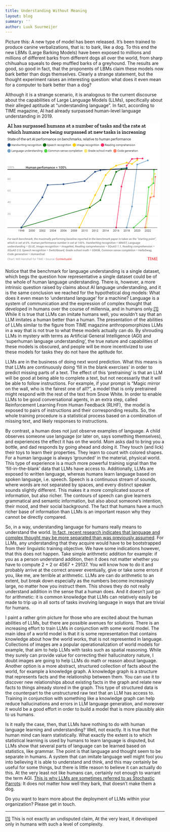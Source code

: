 ```yaml
---
title: Understanding Without Meaning
layout: blog
summary: ''
author: Luuk Suurmeijer
---
```


Picture this: A new type of model has been released. It’s been trained to produce canine verbalizations, that is: to bark, like a dog. To this end the new LBMs (Large Barking Models) have been exposed to millions and millions of different barks from different dogs all over the world, from sharp chihuahua squeals to deep muffled barks of a greyhound. The results are good, so good in fact, that the proponents of LBMs claim these models now bark better than dogs themselves. Clearly a strange statement, but the thought experiment raises an interesting question: what does it even mean for a computer to bark better than a dog?

Although it is a strange scenario, it is analogous to the current discourse about the capabilities of Large
Language Models (LLMs), specifically about their alleged aptitude at “understanding language”. In fact, according to TIME magazine, AI had already surpassed human-level language understanding in 2019.

![](/Picture1.png "[SOURCE, https://time.com/6300942/ai-progress-charts/]")

Notice that the benchmark for language understanding is a single dataset, which begs the question how representative a single dataset could be of the whole of human language understanding. There is, however, a more intrinsic question raised by claims about AI language understanding, and it is the same conclusion we reached for
the hypothetical dog models: What does it even mean to ‘understand language’ for a machine? Language is a system of communication and the expression of complex thought that developed in humans over the course of millennia, and in humans only.[\[1\] ](#_ftn1)While it is true that LLMs can imitate humans well, you wouldn’t say that an
LLM imitates a human better than a human. The presentation of the abilities of LLMs similar to the figure from TIME magazine anthropomorphizes LLMs in a way that is not true to what these models actually can do. By shrouding LLMs in mystery with terms as Artificial General Intelligence (AGI) and ‘superhuman language understanding’, the true nature and capabilities of these models is obscured, and people will be more incentivized to use these models for tasks they do not have the aptitude for.

LLMs are in the business of doing next word prediction. What this means is that LLMs are continuously doing ‘fill in the blank exercises’ in order to predict missing parts of a text. The effect of this ‘pretraining’ is that an LLM will be good at being able to complete a text, but not necessarily that it will be able to follow instructions. For example, if your prompt is “Magic mirror on the wall, who is the fairest one of all?”, a model that is only pretrained might respond with the rest of the text from Snow White. In order to enable LLMs to be good conversational agents, in an extra step, called Reinforcement Learning From Human Feedback (RLHF),  the model is exposed to pairs of instructions and their corresponding results. So, the whole training procedure is a statistical process based on a combination of missing text, and likely responses to instructions.

By contrast, a human does not just observe examples of language. A child observes someone use language (or later on, says something themselves), and experiences the effect it has on the world. Mom asks dad to bring you a bottle, and dad responds by going ahead and doing it. They touch (and lick) their toys to learn their properties. They learn to count with colored shapes. For a human language is always ‘grounded’ in the material, physical world. This type of experience is a much more powerful training signal than the ‘fill-in-the-blank’ data that LLMs have access to. Additionally, LLMs are exposed to written language, whereas humans learn language based on spoken language, i.e. speech. Speech is a continuous stream of sounds, where words are not separated by spaces, and every distinct speaker sounds slightly different. This makes it a more complicated source of information, but also richer. The contours of speech can give learners grammatical and semantic information, but also about someone’s
intention, their mood, and their social background. The fact that humans have a much richer base of information than LLMs is an important reason why they cannot be directly compared.

So, in a way, understanding language for humans really means to understand the world. [In fact, recent research indicates that language and complex thought may be more separated than was previously assumed](https://evlab.mit.edu/assets/papers/Fedorenko_%26_Varley_2016_ANYAS.pdf). For LLMs, any understanding that they acquire would have to be bootstrapped from their linguistic training objective. We have some indications however, that this does not happen. Take simple arithmetic addition for example: if you as a
person understand addition, then it does not matter whether you have to compute 2 + 2 or 4567 + 29137. You will know how to do it and probably arrive at the correct answer eventually, give or take some errors if you, like me, are
terrible at arithmetic. LLMs are can do arithmetic to an extent, but break down especially as the numbers become increasingly large, no matter how you instruct them. This shows they do not really understand addition in the sense that a human does. And it doesn’t just go for arithmetic: it is common knowledge that LLMs can relatively easily be made to trip up in all sorts of tasks involving language in ways that are trivial for humans.

I paint a
rather grim picture for those who are excited about the human abilities of
LLMs, but there are possible avenues for solutions. There is an increasing
effort to train LLMs in conjunction with some world model. The main idea
of a world model is that it is some representation that contains knowledge
about how the world works, that is not represented in language. Collections of
images are a popular operationalization of world models for example, that aim
to help LLMs with tasks such as spatial reasoning. While they surely can
provide value for correcting their hallucinatory nature, I doubt images are
going to help LLMs do math or reason about language. Another option is a more
abstract, structured collection of facts about the world, for example a
knowledge graph. A knowledge graph is a structure that represents facts and the
relationship between them. You can use it to discover new relationships about
existing facts in the graph and relate new facts to things already stored in
the graph. This type of structured data is the counterpart to the unstructured
raw text that an LLM has access to. Training in conjunction with something like
a knowledge graph can help reduce hallucinations and errors in LLM language
generation, and moreover it would be a good effort in order to build a model
that is more plausibly akin to us humans.

Is it
really the case, then, that LLMs have nothing to do with human language
learning and understanding? Well, not exactly. It is true that the human mind
can learn statistically. What exactly the extent is to which statistical
learning is used by humans to learn language is disputed, but LLMs show that several
parts of language can be learned based on statistics, like grammar. The point
is that language and thought seem to be separate in humans. A system that can imitate
language well might fool you into believing it is able to understand and think,
and this may certainly be useful for some things, but there is little reason to
believe it can actually do this. At the very least not like humans can,
certainly not enough to warrant the term AGI. [This is why LLMs are sometimes referred to as
Stochastic Parrots](https://en.wikipedia.org/wiki/Stochastic_parrot): It does not matter how well they bark, that doesn’t make them a dog.

Do you want
to learn more about the deployment of LLMs within your organization? Please get
in touch.

***

[\[1\]](#_ftnref1) This is not exactly an undisputed claim, At the
very least, it developed only in humans with such a level of complexity.
